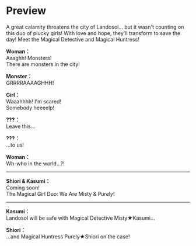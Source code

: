 # Preview
A great calamity threatens the city of Landosol... but it wasn't counting on this duo of plucky girls! With love and hope, they'll transform to save the day! Meet the Magical Detective and Magical Huntress!
  
**Woman：**  
Aaaghh! Monsters!  
There are monsters in the city!  
  
**Monster：**  
GRRRRAAAAGHHH!  
  
**Girl：**  
Waaahhhh! I'm scared!  
Somebody heeeelp!  
  
**???：**  
Leave this...  
  
**???：**  
...to us!  
  
**Woman：**  
Wh-who in the world...?!  
  

---  
  
**Shiori & Kasumi：**  
Coming soon!  
The Magical Girl Duo: We Are Misty & Purely!  
  

---  
  
**Kasumi：**  
Landosol will be safe with Magical Detective Misty★Kasumi...  
  
**Shiori：**  
...and Magical Huntress Purely★Shiori on the case!  
